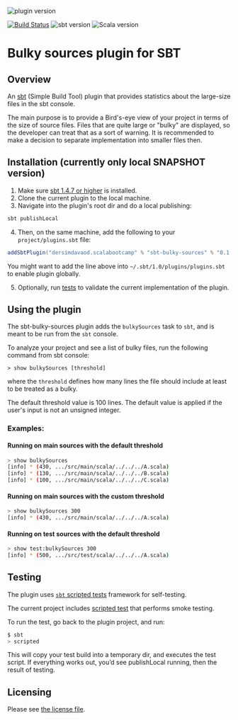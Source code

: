 ![plugin version](https://img.shields.io/static/v1?label=version&message=0.1.0-SNAPSHOT&color=brightgreen)

[![Build Status](https://travis-ci.com/dersim-davaod/sbt-bulky-sources.svg?branch=main)](https://travis-ci.com/dersim-davaod/sbt-bulky-sources)
![sbt version](https://img.shields.io/static/v1?label=sbt&message=1.4.7&color=brightgreen)
![Scala version](https://img.shields.io/static/v1?label=scala&message=2.13.4&color=brightgreen&logo=scala)

# Bulky sources plugin for SBT

## Overview

An [sbt](https://www.scala-sbt.org) (Simple Build Tool) plugin that provides statistics about the large-size files in the sbt console.

The main purpose is to provide a Bird's-eye view of your project in terms of the size of source files.
Files that are quite large or "bulky" are displayed, so the developer can treat that as a sort of warning.
It is recommended to make a decision to separate implementation into smaller files then.

## Installation (currently only local SNAPSHOT version)

1. Make sure [sbt 1.4.7 or higher](https://www.scala-sbt.org/release/docs/Setup.html) is installed.
2. Clone the current plugin to the local machine.
3. Navigate into the plugin's root dir and do a local publishing:

```bash
sbt publishLocal
```

4. Then, on the same machine, add the following to your `project/plugins.sbt` file:

```scala
addSbtPlugin("dersimdavaod.scalabootcamp" % "sbt-bulky-sources" % "0.1.0-SNAPSHOT")
```

You might want to add the line above into `~/.sbt/1.0/plugins/plugins.sbt` to enable plugin globally.

5. Optionally, run [tests](#testing) to validate the current implementation of the plugin.

## Using the plugin

The sbt-bulky-sources plugin adds the `bulkySources` task to `sbt`, and is meant to be run from the `sbt` console.

To analyze your project and see a list of bulky files, run the following command from sbt console:
```
> show bulkySources [threshold]
```

where the `threshold` defines how many lines the file should include at least to be treated as a bulky.

The default threshold value is 100 lines. The default value is applied if the user's input is not an unsigned integer.

### Examples:

#### Running on main sources with the default threshold

```bash
> show bulkySources
[info] * (430, .../src/main/scala/../../../A.scala)
[info] * (130, .../src/main/scala/../../../B.scala)
[info] * (100, .../src/main/scala/../../../C.scala)
```

#### Running on main sources with the custom threshold

```bash
> show bulkySources 300
[info] * (430, .../src/main/scala/../../../A.scala)
```

#### Running on test sources with the default threshold

```bash
> show test:bulkySources 300
[info] * (500, .../src/test/scala/../../../A.scala)
```

## Testing

The plugin uses [`sbt` scripted tests](https://www.scala-sbt.org/1.x/docs/Testing-sbt-plugins.html) framework for self-testing.

The current project includes [scripted test](src/sbt-test/src-bulky-sources-plugin/smoke/test) that performs smoke testing.

To run the test, go back to the plugin project, and run:

```bash
$ sbt
> scripted
```

This will copy your test build into a temporary dir, and executes the test script.
If everything works out, you’d see publishLocal running, then the result of testing.

## Licensing

Please see [the license file](LICENSE.md).

